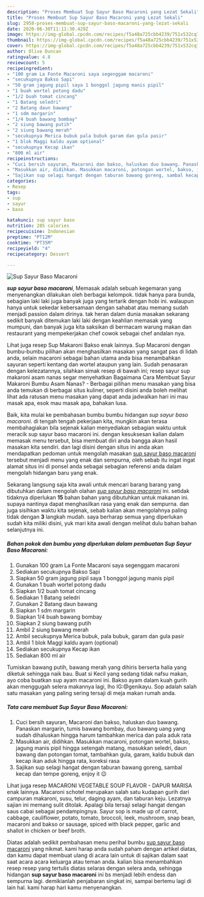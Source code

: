```yaml
---
description: "Proses Membuat Sup Sayur Baso Macaroni yang Lezat Sekali"
title: "Proses Membuat Sup Sayur Baso Macaroni yang Lezat Sekali"
slug: 2958-proses-membuat-sup-sayur-baso-macaroni-yang-lezat-sekali
date: 2020-06-30T11:11:30.429Z
image: https://img-global.cpcdn.com/recipes/f5a48a725cbb4239/751x532cq70/sup-sayur-baso-macaroni-foto-resep-utama.jpg
thumbnail: https://img-global.cpcdn.com/recipes/f5a48a725cbb4239/751x532cq70/sup-sayur-baso-macaroni-foto-resep-utama.jpg
cover: https://img-global.cpcdn.com/recipes/f5a48a725cbb4239/751x532cq70/sup-sayur-baso-macaroni-foto-resep-utama.jpg
author: Olive Duncan
ratingvalue: 4.8
reviewcount: 5
recipeingredient:
- "100 gram La Fonte Macaroni saya segenggam macaroni"
- "secukupnya Bakso Sapi"
- "50 gram jagung pipil saya 1 bonggol jagung manis pipil"
- "1 buah wortel potong dadu"
- "1/2 buah tomat cincang"
- "1 Batang seledri"
- "2 Batang daun bawang"
- "1 sdm margarin"
- "1/4 buah bawang bombay"
- "2 siung bawang putih"
- "2 siung bawang merah"
- "secukupnya Merica bubuk pala bubuk garam dan gula pasir"
- "1 blok Maggi kaldu ayam optional"
- "secukupnya Kecap ikan"
- "800 ml air"
recipeinstructions:
- "Cuci bersih sayuran, Macaroni dan bakso, haluskan duo bawang. Panaskan margarin, tumis bawang bombay, duo bawang uang yang sudah dihaluskan hingga harum tambahkan merica dan pala aduk rata"
- "Masukkan air, didihkan. Masukkan macaroni, potongan wortel, bakso, jagung manis pipil hingga setengah matang, masukkan seledri, daun bawang dan potongan tomat, tambahkan gula, garam, kaldu bubuk dan kecap ikan aduk hingga rata, koreksi rasa"
- "Sajikan sup selagi hangat dengan taburan bawang goreng, sambal kecap dan tempe goreng, enjoy it 😉"
categories:
- Resep
tags:
- sup
- sayur
- baso

katakunci: sup sayur baso 
nutrition: 285 calories
recipecuisine: Indonesian
preptime: "PT12M"
cooktime: "PT35M"
recipeyield: "4"
recipecategory: Dessert

---
```



![Sup Sayur Baso Macaroni](https://img-global.cpcdn.com/recipes/f5a48a725cbb4239/751x532cq70/sup-sayur-baso-macaroni-foto-resep-utama.jpg)

<b><i>sup sayur baso macaroni</i></b>, Memasak adalah sebuah kegemaran yang menyenangkan dilakukan oleh berbagai kelompok. tidak hanya para bunda, sebagian laki laki juga banyak juga yang tertarik dengan hobi ini. walaupun hanya untuk sekedar kebersamaan dengan sahabat atau memang sudah menjadi passion dalam dirinya. tak heran dalam dunia masakan sekarang sedikit banyak ditemukan laki laki dengan keahlian memasak yang mumpuni, dan banyak juga kita saksikan di bermacam warung makan dan restaurant yang mempekerjakan chef cowok sebagai chef andalan nya.

Lihat juga resep Sup Makaroni Bakso enak lainnya. Sup Macaroni dengan bumbu-bumbu pilihan akan menghasilkan masakan yang sangat pas di lidah anda, selain macaroni sebagai bahan utama anda bisa menambahkan sayuran seperti kentang dan wortel ataupun yang lain. Sudah penasaran dengan kelezatannya, silahkan simak resep di bawah ini; resep sayur sup makaroni asam nanas segar menyehatkan Bagaimana Cara Membuat Sayur Makaroni Bumbu Asam Nanas? - Berbagai pilihan menu masakan yang bisa anda temukan di berbagai situs kuliner, seperti disini anda boleh melihat lihat ada ratusan menu masakan yang dapat anda jadwalkan hari ini mau masak apa, esok mau masak apa, bahakan lusa.

Baik, kita mulai ke pembahasan bumbu bumbu hidangan <i>sup sayur baso macaroni</i>. di tengah tengah pekerjaan kita, mungkin akan terasa membahagiakan bila sejenak kalian menyediakan sebagian waktu untuk meracik sup sayur baso macaroni ini. dengan kesuksesan kalian dalam memasak menu tersebut, bisa membuat diri anda bangga akan hasil masakan kita sendiri. dan lagi disini dengan situs ini anda akan mendapatkan pedoman untuk mengolah masakan <u>sup sayur baso macaroni</u> tersebut menjadi menu yang enak dan sempurna, oleh sebab itu ingat ingat alamat situs ini di ponsel anda sebagai sebagian referensi anda dalam mengolah hidangan baru yang enak.


Sekarang langsung saja kita awali untuk mencari barang barang yang dibutuhkan dalam mengolah olahan <u><i>sup sayur baso macaroni</i></u> ini. setidak tidaknya diperlukan <b>15</b> bahan bahan yang dibutuhkan untuk makanan ini. supaya nantinya dapat menghasilkan rasa yang enak dan sempurna. dan juga sisihkan waktu kita sejenak, sebab kalian akan mengolahnya paling tidak dengan <b>3</b> langkah mudah. saya berharap semua yang diperlukan sudah kita miliki disini, yuk mari kita awali dengan melihat dulu bahan bahan selanjutnya ini.

<!--inarticleads1-->

##### Bahan pokok dan bumbu yang diperlukan dalam pembuatan Sup Sayur Baso Macaroni:

1. Gunakan 100 gram La Fonte Macaroni saya segenggam macaroni
1. Sediakan secukupnya Bakso Sapi
1. Siapkan 50 gram jagung pipil saya 1 bonggol jagung manis pipil
1. Gunakan 1 buah wortel potong dadu
1. Siapkan 1/2 buah tomat cincang
1. Sediakan 1 Batang seledri
1. Gunakan 2 Batang daun bawang
1. Siapkan 1 sdm margarin
1. Siapkan 1/4 buah bawang bombay
1. Siapkan 2 siung bawang putih
1. Ambil 2 siung bawang merah
1. Ambil secukupnya Merica bubuk, pala bubuk, garam dan gula pasir
1. Ambil 1 blok Maggi kaldu ayam (optional)
1. Sediakan secukupnya Kecap ikan
1. Sediakan 800 ml air


Tumiskan bawang putih, bawang merah yang dihiris berserta halia yang diketuk sehingga naik bau. Buat si Kecil yang sedang tidak nafsu makan, ayo coba buatkan sup ayam macaroni ini. Bakso ayam dalam kuah gurih akan menggugah selera makannya lagi, lho IG:@genikayu. Sop adalah salah satu masakan yang paling sering tersaji di meja makan rumah anda. 

<!--inarticleads2-->

##### Tata cara membuat Sup Sayur Baso Macaroni:

1. Cuci bersih sayuran, Macaroni dan bakso, haluskan duo bawang. Panaskan margarin, tumis bawang bombay, duo bawang uang yang sudah dihaluskan hingga harum tambahkan merica dan pala aduk rata
1. Masukkan air, didihkan. Masukkan macaroni, potongan wortel, bakso, jagung manis pipil hingga setengah matang, masukkan seledri, daun bawang dan potongan tomat, tambahkan gula, garam, kaldu bubuk dan kecap ikan aduk hingga rata, koreksi rasa
1. Sajikan sup selagi hangat dengan taburan bawang goreng, sambal kecap dan tempe goreng, enjoy it 😉


Lihat juga resep MACARONI VEGETABLE SOUP FLAVOR - DAPUR MARISA enak lainnya. Macaroni schotel merupakan salah satu kudapan gurih dari campuran makaroni, susu, telur, daging ayam, dan taburan keju. Lezatnya sajian ini memang sulit ditolak. Apalagi bila tersaji selagi hangat dengan saus cabai sebagai pendampingnya. Sayur sop is made up of carrot, cabbage, cauliflower, potato, tomato, broccoli, leek, mushroom, snap bean, macaroni and bakso or sausage, spiced with black pepper, garlic and shallot in chicken or beef broth. 

Diatas adalah sedikit pembahasan menu perihal bumbu <u>sup sayur baso macaroni</u> yang nikmat. kami harap anda sudah paham dengan artikel diatas, dan kamu dapat membuat ulang di acara lain untuk di sajikan dalam saat saat acara acara keluarga atau teman anda. kalian bisa menambahkan resep resep yang tertulis diatas selaras dengan selera anda, sehingga hidangan <b>sup sayur baso macaroni</b> ini bs menjadi lebih endess dan sempurna lagi. demikianlah penjabaran singkat ini, sampai bertemu lagi di lain hal. kami harap hari kamu menyenangkan.
